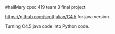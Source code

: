 #hailMary
cpsc 419 team 3 final project

https://github.com/scottjulian/C4.5 for java version.

Turning C4.5 java code into Python code.
